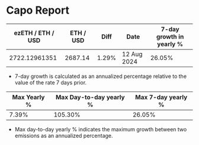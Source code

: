 # Capo Report

| ezETH / ETH / USD | ETH / USD | Diff | Date | 7-day growth in yearly % |
| --- | --- | --- | --- | --- |
| 2722.12961351 | 2687.14 | 1.29% | 12 Aug 2024 | 26.05% |


* 7-day growth is calculated as an annualized percentage relative to the value of the rate 7 days prior. 


| Max Yearly % | Max Day-to-day yearly % | Max 7-day yearly % | 
| --- | --- | --- |
| 7.39% | 105.30% | 26.05% | 


* Max day-to-day yearly % indicates the maximum growth between two emissions as an annualized percentage. 
